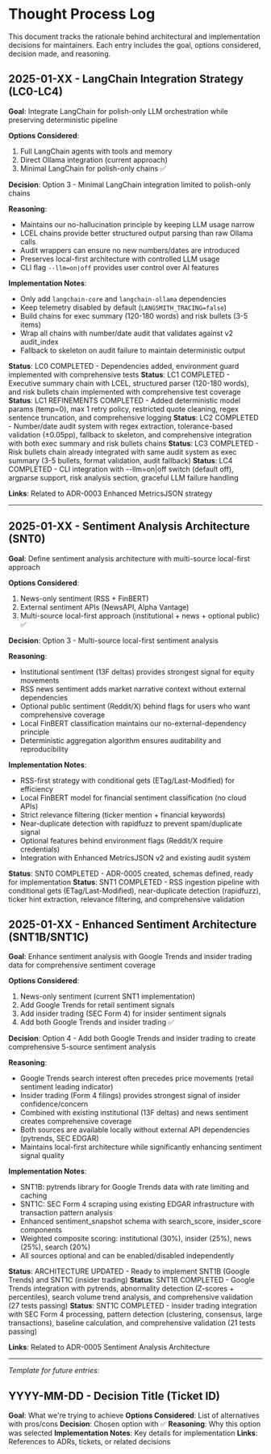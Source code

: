 # Thought Process Log

This document tracks the rationale behind architectural and implementation decisions for maintainers. Each entry includes the goal, options considered, decision made, and reasoning.

## 2025-01-XX - LangChain Integration Strategy (LC0-LC4)

**Goal**: Integrate LangChain for polish-only LLM orchestration while preserving deterministic pipeline

**Options Considered**:
1. Full LangChain agents with tools and memory
2. Direct Ollama integration (current approach)  
3. Minimal LangChain for polish-only chains ✅

**Decision**: Option 3 - Minimal LangChain integration limited to polish-only chains

**Reasoning**:
- Maintains our no-hallucination principle by keeping LLM usage narrow
- LCEL chains provide better structured output parsing than raw Ollama calls
- Audit wrappers can ensure no new numbers/dates are introduced
- Preserves local-first architecture with controlled LLM usage
- CLI flag `--llm=on|off` provides user control over AI features

**Implementation Notes**:
- Only add `langchain-core` and `langchain-ollama` dependencies
- Keep telemetry disabled by default (`LANGSMITH_TRACING=false`)
- Build chains for exec summary (120-180 words) and risk bullets (3-5 items)
- Wrap all chains with number/date audit that validates against v2 audit_index
- Fallback to skeleton on audit failure to maintain deterministic output

**Status**: LC0 COMPLETED - Dependencies added, environment guard implemented with comprehensive tests
**Status**: LC1 COMPLETED - Executive summary chain with LCEL, structured parser (120-180 words), and risk bullets chain implemented with comprehensive test coverage
**Status**: LC1 REFINEMENTS COMPLETED - Added deterministic model params (temp=0), max 1 retry policy, restricted quote cleaning, regex sentence truncation, and comprehensive logging
**Status**: LC2 COMPLETED - Number/date audit system with regex extraction, tolerance-based validation (±0.05pp), fallback to skeleton, and comprehensive integration with both exec summary and risk bullets chains
**Status**: LC3 COMPLETED - Risk bullets chain already integrated with same audit system as exec summary (3-5 bullets, format validation, audit fallback)
**Status**: LC4 COMPLETED - CLI integration with --llm=on|off switch (default off), argparse support, risk analysis section, graceful LLM failure handling

**Links**: Related to ADR-0003 Enhanced MetricsJSON strategy

---

## 2025-01-XX - Sentiment Analysis Architecture (SNT0)

**Goal**: Define sentiment analysis architecture with multi-source local-first approach

**Options Considered**:
1. News-only sentiment (RSS + FinBERT)
2. External sentiment APIs (NewsAPI, Alpha Vantage)
3. Multi-source local-first approach (institutional + news + optional public) ✅

**Decision**: Option 3 - Multi-source local-first sentiment analysis

**Reasoning**:
- Institutional sentiment (13F deltas) provides strongest signal for equity movements
- RSS news sentiment adds market narrative context without external dependencies
- Optional public sentiment (Reddit/X) behind flags for users who want comprehensive coverage
- Local FinBERT classification maintains our no-external-dependency principle
- Deterministic aggregation algorithm ensures auditability and reproducibility

**Implementation Notes**:
- RSS-first strategy with conditional gets (ETag/Last-Modified) for efficiency
- Local FinBERT model for financial sentiment classification (no cloud APIs)
- Strict relevance filtering (ticker mention + financial keywords)
- Near-duplicate detection with rapidfuzz to prevent spam/duplicate signal
- Optional features behind environment flags (Reddit/X require credentials)
- Integration with Enhanced MetricsJSON v2 and existing audit system

**Status**: SNT0 COMPLETED - ADR-0005 created, schemas defined, ready for implementation
**Status**: SNT1 COMPLETED - RSS ingestion pipeline with conditional gets (ETag/Last-Modified), near-duplicate detection (rapidfuzz), ticker hint extraction, relevance filtering, and comprehensive validation

## 2025-01-XX - Enhanced Sentiment Architecture (SNT1B/SNT1C)

**Goal**: Enhance sentiment analysis with Google Trends and insider trading data for comprehensive sentiment coverage

**Options Considered**:
1. News-only sentiment (current SNT1 implementation)
2. Add Google Trends for retail sentiment signals
3. Add insider trading (SEC Form 4) for insider sentiment signals
4. Add both Google Trends and insider trading ✅

**Decision**: Option 4 - Add both Google Trends and insider trading to create comprehensive 5-source sentiment analysis

**Reasoning**:
- Google Trends search interest often precedes price movements (retail sentiment leading indicator)
- Insider trading (Form 4 filings) provides strongest signal of insider confidence/concern
- Combined with existing institutional (13F deltas) and news sentiment creates comprehensive coverage
- Both sources are available locally without external API dependencies (pytrends, SEC EDGAR)
- Maintains local-first architecture while significantly enhancing sentiment signal quality

**Implementation Notes**:
- SNT1B: pytrends library for Google Trends data with rate limiting and caching
- SNT1C: SEC Form 4 scraping using existing EDGAR infrastructure with transaction pattern analysis
- Enhanced sentiment_snapshot schema with search_score, insider_score components
- Weighted composite scoring: institutional (30%), insider (25%), news (25%), search (20%)
- All sources optional and can be enabled/disabled independently

**Status**: ARCHITECTURE UPDATED - Ready to implement SNT1B (Google Trends) and SNT1C (insider trading)
**Status**: SNT1B COMPLETED - Google Trends integration with pytrends, abnormality detection (Z-scores + percentiles), search volume trend analysis, and comprehensive validation (27 tests passing)
**Status**: SNT1C COMPLETED - Insider trading integration with SEC Form 4 processing, pattern detection (clustering, consensus, large transactions), baseline calculation, and comprehensive validation (21 tests passing)

**Links**: Related to ADR-0005 Sentiment Analysis Architecture

---

*Template for future entries*:
## YYYY-MM-DD - Decision Title (Ticket ID)
**Goal**: What we're trying to achieve
**Options Considered**: List of alternatives with pros/cons
**Decision**: Chosen option with ✅
**Reasoning**: Why this option was selected
**Implementation Notes**: Key details for implementation
**Links**: References to ADRs, tickets, or related decisions
